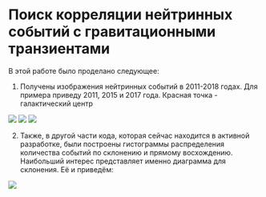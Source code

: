 # Поиск корреляции нейтринных событий с гравитационными транзиентами
В этой работе было проделано следующее: 
1. Получены изображения нейтринных событий в 2011-2018 годах. Для примера приведу 2011, 2015 и 2017 года. Красная точка - галактический центр
<image src="/2011.png">
<image src="/2015.png">
<image src="/2017.png">

2. Также, в другой части кода, которая сейчас находится в активной разработке, были построены гистограммы распределения количества событий по склонению и прямому восхождению. Наибольший интерес представляет именно диаграмма для склонения. Её и приведём:

<image src="/Гистограмма: Dec.png">
